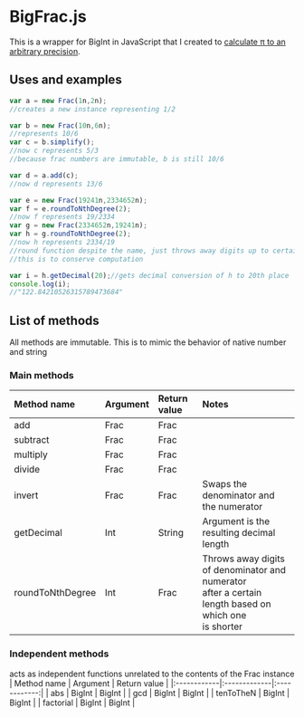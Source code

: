 # BigFrac.js
This is a wrapper for BigInt in JavaScript that I created to [calculate π to an arbitrary precision](https://github.com/martian17/big-pi).

## Uses and examples
```JavaScript
var a = new Frac(1n,2n);
//creates a new instance representing 1/2

var b = new Frac(10n,6n);
//represents 10/6
var c = b.simplify();
//now c represents 5/3
//because frac numbers are immutable, b is still 10/6

var d = a.add(c);
//now d represents 13/6

var e = new Frac(19241n,2334652n);
var f = e.roundToNthDegree(2);
//now f represents 19/2334
var g = new Frac(2334652n,19241n);
var h = g.roundToNthDegree(2);
//now h represents 2334/19
//round function despite the name, just throws away digits up to certain point
//this is to conserve computation

var i = h.getDecimal(20);//gets decimal conversion of h to 20th place
console.log(i);
//"122.84210526315789473684"
```

## List of methods

All methods are immutable. This is to mimic the behavior of native number and string

### Main methods
| Method name      | Argument     | Return value | Notes                                    |
|:-----------------|:-------------|:-------------|:-----------------------------------------|
| add              | Frac         | Frac         |                                          |
| subtract         | Frac         | Frac         |                                          |
| multiply         | Frac         | Frac         |                                          |
| divide           | Frac         | Frac         |                                          |
| invert           | Frac         | Frac         | Swaps the denominator and the numerator  |
| getDecimal       | Int          | String       | Argument is the resulting decimal length |
| roundToNthDegree | Int          | Frac         | Throws away digits of denominator and numerator<br> after a certain length based on which one<br>is shorter |
### Independent methods
acts as independent functions unrelated to the contents of the Frac instance
| Method name | Argument     | Return value |
|:------------|:-------------|:------------:|
| abs         | BigInt       | BigInt       |
| gcd         | BigInt       | BigInt       |
| tenToTheN   | BigInt       | BigInt       |
| factorial   | BigInt       | BigInt       |

